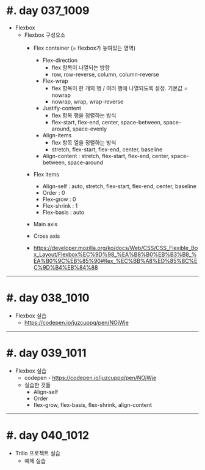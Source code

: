 #. day 037_1009
===============
* Flexbox
    * Flexbox 구성요소
        * Flex container (= flexbox가 놓여있는 영역)
            * Flex-direction
                * flex 항목이 나열되는 방향
                * row, row-reverse, column, column-reverse
            * Flex-wrap
                * flex 항목이 한 개의 행 / 여러 행에 나열되도록 설정. 기본값 = nowrap
                * nowrap, wrap, wrap-reverse
            * Justify-content
                * flex 항목 행을 정렬하는 방식
                * flex-start, flex-end, center, space-between, space-around, space-evenly
            * Align-items
                * flex 항목 열을 정렬하는 방식
                * stretch, flex-start, flex-end, center, baseline
            * Align-content : stretch, flex-start, flex-end, center, space-between, space-around
        * Flex items
            * Align-self : auto, stretch, flex-start, flex-end, center, baseline
            * Order : 0
            * Flex-grow : 0
            * Flex-shrink : 1
            * Flex-basis : auto

        * Main axis
        * Cross axis
        * https://developer.mozilla.org/ko/docs/Web/CSS/CSS_Flexible_Box_Layout/Flexbox%EC%9D%98_%EA%B8%B0%EB%B3%B8_%EA%B0%9C%EB%85%90#flex_%EC%BB%A8%ED%85%8C%EC%9D%B4%EB%84%88

------------------------------------------
#. day 038_1010
===============
* Flexbox 실습
    * https://codepen.io/juzcuppq/pen/NOjWje

------------------------------------------
#. day 039_1011
===============
* Flexbox 실습
    * codepen - https://codepen.io/juzcuppq/pen/NOjWje
    * 실습한 것들
        * Align-self
        * Order
        * flex-grow, flex-basis, flex-shrink, align-content

------------------------------------------
#. day 040_1012
===============
* Trillo 프로젝트 실습
    * 예제 실습 
